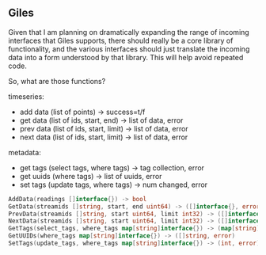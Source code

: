 ## Giles

Given that I am planning on dramatically expanding the range of incoming
interfaces that Giles supports, there should really be a core library of
functionality, and the various interfaces should just translate the incoming
data into a form understood by that library. This will help avoid repeated
code.

So, what are those functions?

timeseries:

* add data (list of points) -> success=t/f
* get data (list of ids, start, end) -> list of data, error
* prev data (list of ids, start, limit) -> list of data, error
* next data (list of ids, start, limit) -> list of data, error

metadata:

* get tags (select tags, where tags) -> tag collection, error
* get uuids (where tags) -> list of uuids, error
* set tags (update tags, where tags) -> num changed, error

```go
AddData(readings []interface{}) -> bool
GetData(streamids []string, start, end uint64) -> ([]interface{}, error)
PrevData(streamids []string, start uint64, limit int32) -> ([]interface{}, error)
NextData(streamids []string, start uint64, limit int32) -> ([]interface{}, error)
GetTags(select_tags, where_tags map[string]interface{}) -> (map[string]interface{}, error)
GetUUIDs(where_tags map[string]interface{}) -> ([]string, error)
SetTags(update_tags, where_tags map[string]interface{}) -> (int, error)
```
